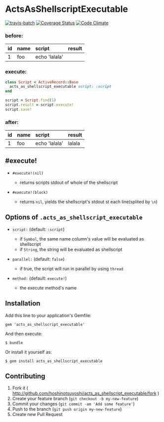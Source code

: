 # ActsAsShellscriptExecutable

[![travis-batch](https://travis-ci.org/hoshinotsuyoshi/acts_as_shellscript_executable.svg?branch=master)](https://travis-ci.org/hoshinotsuyoshi/acts_as_shellscript_executable)
[![Coverage Status](https://coveralls.io/repos/hoshinotsuyoshi/acts_as_shellscript_executable/badge.png)](https://coveralls.io/r/hoshinotsuyoshi/acts_as_shellscript_executable)
[![Code Climate](https://codeclimate.com/github/hoshinotsuyoshi/acts_as_shellscript_executable/badges/gpa.svg)](https://codeclimate.com/github/hoshinotsuyoshi/acts_as_shellscript_executable)


### before:

| id  | name  | script        | result |
| :---|:----- |:--------------|:-------|
| 1   | foo   | echo 'lalala' |        |

### execute:

```ruby
class Script < ActiveRecord::Base
  acts_as_shellscript_executable script: :script
end
```

```ruby
script = Script.find(1)
script.result = script.execute!
script.save!
```

### after:

| id  | name  | script        | result |
| :---|:----- |:--------------|:-------|
| 1   | foo   | echo 'lalala' | lalala |

## #execute!

* `#execute!(nil)`
    * returns scripts stdout of whole of the shellscript

* `#execute!(block)`
    * returns `nil`, yields the shellscript's stdout st each line(splited by `\n`)

## Options of `.acts_as_shellscript_executable`

* `script:` (default: `:script`)
    * if `Symbol`, the same name column's value will be evaluated as shellscript
    * if `String`, the string will be evaluated as shellscript

* `parallel:` (default: `false`)
    * if true, the script will run in parallel by using `thread`

* `method:` (default: `execute!`)
    * the execute method's name

## Installation

Add this line to your application's Gemfile:

    gem 'acts_as_shellscript_executable'

And then execute:

    $ bundle

Or install it yourself as:

    $ gem install acts_as_shellscript_executable

## Contributing

1. Fork it ( http://github.com/hoshinotsuyoshi/acts_as_shellscript_executable/fork )
2. Create your feature branch (`git checkout -b my-new-feature`)
3. Commit your changes (`git commit -am 'Add some feature'`)
4. Push to the branch (`git push origin my-new-feature`)
5. Create new Pull Request
